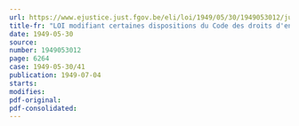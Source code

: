 ```yaml
---
url: https://www.ejustice.just.fgov.be/eli/loi/1949/05/30/1949053012/justel
title-fr: "LOI modifiant certaines dispositions du Code des droits d'enregistrement d'hypothèque et de greffe"
date: 1949-05-30
source:
number: 1949053012
page: 6264
case: 1949-05-30/41
publication: 1949-07-04
starts:
modifies:
pdf-original:
pdf-consolidated:
---
```


